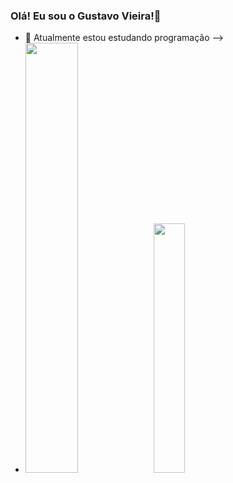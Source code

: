 ### Olá! Eu sou o Gustavo Vieira!👋

- 🔭 Atualmente estou estudando programação -->
-  <img width="42%" src="https://github-readme-stats.vercel.app/api?username=Gustavo2910&show_icons=true&theme=dark">
   <img width="32%" src="https://github-readme-stats.vercel.app/api/top-langs/?username=anuraghazra&layout=compact&theme=dark">
